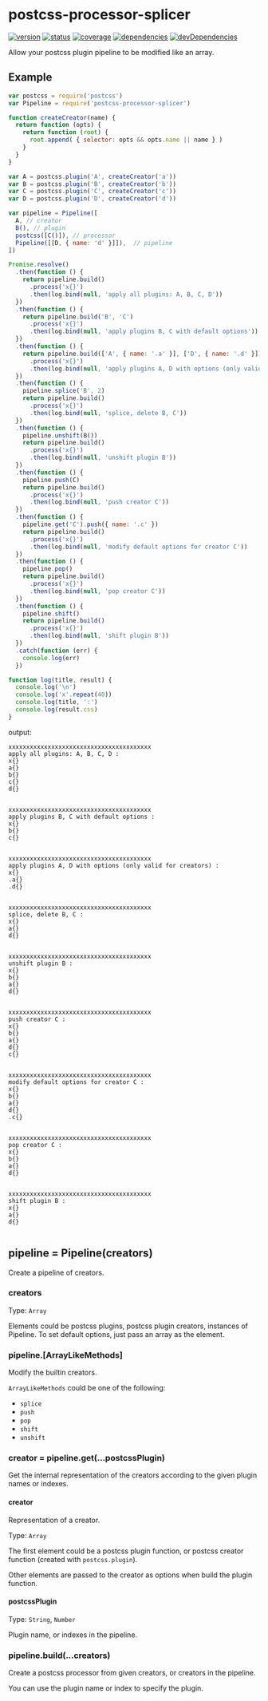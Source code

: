 # postcss-processor-splicer
[![version](https://img.shields.io/npm/v/postcss-processor-splicer.svg)](https://www.npmjs.org/package/postcss-processor-splicer)
[![status](https://travis-ci.org/zoubin/postcss-processor-splicer.svg?branch=master)](https://travis-ci.org/zoubin/postcss-processor-splicer)
[![coverage](https://img.shields.io/coveralls/zoubin/postcss-processor-splicer.svg)](https://coveralls.io/github/zoubin/postcss-processor-splicer)
[![dependencies](https://david-dm.org/zoubin/postcss-processor-splicer.svg)](https://david-dm.org/zoubin/postcss-processor-splicer)
[![devDependencies](https://david-dm.org/zoubin/postcss-processor-splicer/dev-status.svg)](https://david-dm.org/zoubin/postcss-processor-splicer#info=devDependencies)

Allow your postcss plugin pipeline to be modified like an array.

## Example

```javascript
var postcss = require('postcss')
var Pipeline = require('postcss-processor-splicer')

function createCreator(name) {
  return function (opts) {
    return function (root) {
      root.append( { selector: opts && opts.name || name } )
    }
  }
}

var A = postcss.plugin('A', createCreator('a'))
var B = postcss.plugin('B', createCreator('b'))
var C = postcss.plugin('C', createCreator('c'))
var D = postcss.plugin('D', createCreator('d'))

var pipeline = Pipeline([
  A, // creator
  B(), // plugin
  postcss([C()]), // processor
  Pipeline([[D, { name: 'd' }]]),  // pipeline
])

Promise.resolve()
  .then(function () {
    return pipeline.build()
      .process('x{}')
      .then(log.bind(null, 'apply all plugins: A, B, C, D'))
  })
  .then(function () {
    return pipeline.build('B', 'C')
      .process('x{}')
      .then(log.bind(null, 'apply plugins B, C with default options'))
  })
  .then(function () {
    return pipeline.build(['A', { name: '.a' }], ['D', { name: '.d' }])
      .process('x{}')
      .then(log.bind(null, 'apply plugins A, D with options (only valid for creators)'))
  })
  .then(function () {
    pipeline.splice('B', 2)
    return pipeline.build()
      .process('x{}')
      .then(log.bind(null, 'splice, delete B, C'))
  })
  .then(function () {
    pipeline.unshift(B())
    return pipeline.build()
      .process('x{}')
      .then(log.bind(null, 'unshift plugin B'))
  })
  .then(function () {
    pipeline.push(C)
    return pipeline.build()
      .process('x{}')
      .then(log.bind(null, 'push creator C'))
  })
  .then(function () {
    pipeline.get('C').push({ name: '.c' })
    return pipeline.build()
      .process('x{}')
      .then(log.bind(null, 'modify default options for creator C'))
  })
  .then(function () {
    pipeline.pop()
    return pipeline.build()
      .process('x{}')
      .then(log.bind(null, 'pop creator C'))
  })
  .then(function () {
    pipeline.shift()
    return pipeline.build()
      .process('x{}')
      .then(log.bind(null, 'shift plugin B'))
  })
  .catch(function (err) {
    console.log(err)
  })

function log(title, result) {
  console.log('\n')
  console.log('x'.repeat(40))
  console.log(title, ':')
  console.log(result.css)
}


```

output:

```
xxxxxxxxxxxxxxxxxxxxxxxxxxxxxxxxxxxxxxxx
apply all plugins: A, B, C, D :
x{}
a{}
b{}
c{}
d{}


xxxxxxxxxxxxxxxxxxxxxxxxxxxxxxxxxxxxxxxx
apply plugins B, C with default options :
x{}
b{}
c{}


xxxxxxxxxxxxxxxxxxxxxxxxxxxxxxxxxxxxxxxx
apply plugins A, D with options (only valid for creators) :
x{}
.a{}
.d{}


xxxxxxxxxxxxxxxxxxxxxxxxxxxxxxxxxxxxxxxx
splice, delete B, C :
x{}
a{}
d{}


xxxxxxxxxxxxxxxxxxxxxxxxxxxxxxxxxxxxxxxx
unshift plugin B :
x{}
b{}
a{}
d{}


xxxxxxxxxxxxxxxxxxxxxxxxxxxxxxxxxxxxxxxx
push creator C :
x{}
b{}
a{}
d{}
c{}


xxxxxxxxxxxxxxxxxxxxxxxxxxxxxxxxxxxxxxxx
modify default options for creator C :
x{}
b{}
a{}
d{}
.c{}


xxxxxxxxxxxxxxxxxxxxxxxxxxxxxxxxxxxxxxxx
pop creator C :
x{}
b{}
a{}
d{}


xxxxxxxxxxxxxxxxxxxxxxxxxxxxxxxxxxxxxxxx
shift plugin B :
x{}
a{}
d{}


```

## pipeline = Pipeline(creators)
Create a pipeline of creators.

### creators

Type: `Array`

Elements could be postcss plugins, postcss plugin creators, instances of Pipeline.
To set default options, just pass an array as the element.


### pipeline.[ArrayLikeMethods]
Modify the builtin creators.

`ArrayLikeMethods` could be one of the following:

* `splice`
* `push`
* `pop`
* `shift`
* `unshift`

### creator = pipeline.get(...postcssPlugin)
Get the internal representation of the creators according to the given plugin names or indexes.

#### creator
Representation of a creator.

Type: `Array`

The first element could be a postcss plugin function,
or postcss creator function (created with `postcss.plugin`).

Other elements are passed to the creator as options when build the plugin function.

#### postcssPlugin

Type: `String`, `Number`

Plugin name, or indexes in the pipeline.

### pipeline.build(...creators)

Create a postcss processor from given creators,
or creators in the pipeline.

You can use the plugin name or index to specify the plugin.
